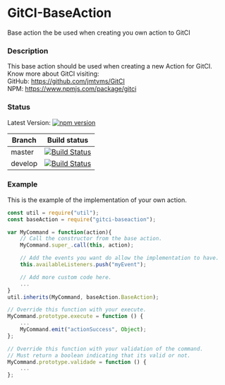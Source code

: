 # GitCI-BaseAction
Base action the be used when creating you own action to GitCI

### Description
This base action should be used when creating a new Action for GitCI.
Know more about GitCI visiting:    
GitHub: https://github.com/jmtvms/GitCI   
NPM: https://www.npmjs.com/package/gitci

### Status
Latest Version: [![npm version](https://badge.fury.io/js/gitci-baseaction.svg)](https://badge.fury.io/js/gitci-baseaction)

| Branch   | Build status |
|----------|:------------:|
| master   | [![Build Status](https://travis-ci.org/jmtvms/GitCI-BaseAction.svg?branch=master)](https://travis-ci.org/jmtvms/GitCI-BaseAction)  |
| develop  | [![Build Status](https://travis-ci.org/jmtvms/GitCI-BaseAction.svg?branch=develop)](https://travis-ci.org/jmtvms/GitCI-BaseAction)  |

### Example
This is the example of the implementation of your own action.

```javascript
const util = require("util");
const baseAction = require("gitci-baseaction");

var MyCommand = function(action){
    // Call the constructor from the base action.
    MyCommand.super_.call(this, action);

    // Add the events you want do allow the implementation to have.
    this.availableListeners.push("myEvent");

    // Add more custom code here.
    ...
}
util.inherits(MyCommand, baseAction.BaseAction);

// Override this function with your execute.
MyCommand.prototype.execute = function () {
    ...
    MyCommand.emit("actionSuccess", Object);
};

// Override this function with your validation of the command.
// Must return a boolean indicating that its valid or not.
MyCommand.prototype.validade = function () {
    ...
};
```